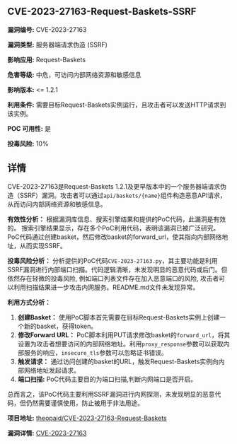 ## CVE-2023-27163-Request-Baskets-SSRF

**漏洞编号:** CVE-2023-27163

**漏洞类型:** 服务器端请求伪造 (SSRF)

**影响应用:** Request-Baskets

**危害等级:** 中危，可访问内部网络资源和敏感信息

**影响版本:** <= 1.2.1

**利用条件:** 需要目标Request-Baskets实例运行，且攻击者可以发送HTTP请求到该实例。

**POC 可用性:** 是

**投毒风险:** 10%

## 详情

CVE-2023-27163是Request-Baskets 1.2.1及更早版本中的一个服务器端请求伪造（SSRF）漏洞。攻击者可以通过`api/baskets/{name}`组件构造恶意API请求，从而访问内部网络资源和敏感信息。 

**有效性分析：**
根据漏洞库信息、搜索引擎结果和提供的PoC代码，此漏洞是有效的。 搜索引擎结果显示，存在多个PoC利用代码，表明该漏洞已被广泛研究。PoC代码通过创建basket，然后修改basket的forward_url，使其指向内部网络地址，从而实现SSRF。 

**投毒风险分析：**
分析提供的PoC代码`CVE-2023-27163.py`，其主要功能是利用SSRF漏洞进行内部端口扫描。代码逻辑清晰，未发现明显的恶意代码或后门。但依然存在轻微的投毒风险, 例如端口列表文件存在加入恶意端口的风险, 攻击者可以利用扫描结果进一步攻击内网服务。README.md文件未发现异常。

**利用方式分析：**
1.  **创建Basket：** 使用PoC脚本首先需要在目标Request-Baskets实例上创建一个新的basket，获得token。
2.  **修改Forward URL：**  PoC脚本利用PUT请求修改basket的`forward_url`，将其设置为攻击者想要访问的内部网络地址。利用`proxy_response`参数可以获取内部服务的响应，`insecure_tls`参数可以忽略证书错误。
3.  **触发请求：**  通过访问创建的basket的URL，触发Request-Baskets实例向内部网络地址发起请求。  
4.  **端口扫描:** PoC代码主要目的为端口扫描,判断内网端口是否开启。

总而言之，该PoC代码主要利用SSRF漏洞进行内网探测，未发现明显的恶意代码，但仍然需要谨慎使用，防止被用于非法用途。

**项目地址:** [theopaid/CVE-2023-27163-Request-Baskets](https://github.com/theopaid/CVE-2023-27163-Request-Baskets)

**漏洞详情:** [CVE-2023-27163](https://nvd.nist.gov/vuln/detail/CVE-2023-27163)